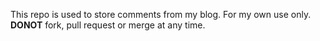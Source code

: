 This repo is used to store comments from my blog.
For my own use only. **DONOT** fork, pull request or merge at any time.
